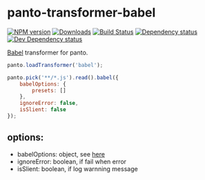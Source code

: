 # panto-transformer-babel
[![NPM version][npm-image]][npm-url] [![Downloads][downloads-image]][npm-url] [![Build Status][travis-image]][travis-url] [![Dependency status][david-dm-image]][david-dm-url] [![Dev Dependency status][david-dm-dev-image]][david-dm-dev-url]

[Babel](http://babeljs.io) transformer for panto.

```js
panto.loadTransformer('babel');

panto.pick('**/*.js').read().babel({
    babelOptions: {
        presets: []
    },
    ignoreError: false,
    isSlient: false
});
```

## options:
 - babelOptions: object, see [here](http://babeljs.io/docs/usage/options/)
 - ignoreError: boolean, if fail when error
 - isSlient: boolean, if log warnning message

[npm-url]: https://npmjs.org/package/panto-transformer-babel
[downloads-image]: http://img.shields.io/npm/dm/panto-transformer-babel.svg
[npm-image]: http://img.shields.io/npm/v/panto-transformer-babel.svg
[travis-url]: https://travis-ci.org/pantojs/panto-transformer-babel
[travis-image]: http://img.shields.io/travis/pantojs/panto-transformer-babel.svg
[david-dm-url]:https://david-dm.org/pantojs/panto-transformer-babel
[david-dm-image]:https://david-dm.org/pantojs/panto-transformer-babel.svg
[david-dm-dev-url]:https://david-dm.org/pantojs/panto-transformer-babel#info=devDependencies
[david-dm-dev-image]:https://david-dm.org/pantojs/panto-transformer-babel/dev-status.svg

